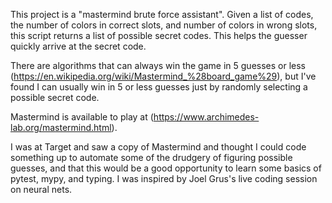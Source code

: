 This project is a "mastermind brute force assistant".
Given a list of codes, the number of colors in correct slots, and number of colors in wrong slots, this script returns a list of possible secret codes.
This helps the guesser quickly arrive at the secret code.

There are algorithms that can always win the game in 5 guesses or less (https://en.wikipedia.org/wiki/Mastermind_%28board_game%29), but I've found I can usually win in 5 or less guesses just by randomly selecting a possible secret code.

Mastermind is available to play at (https://www.archimedes-lab.org/mastermind.html).

I was at Target and saw a copy of Mastermind and thought I could code something up to automate some of the drudgery of figuring possible guesses, and that this would be a good opportunity to learn some basics of pytest, mypy, and typing.
I was inspired by Joel Grus's live coding session on neural nets.
